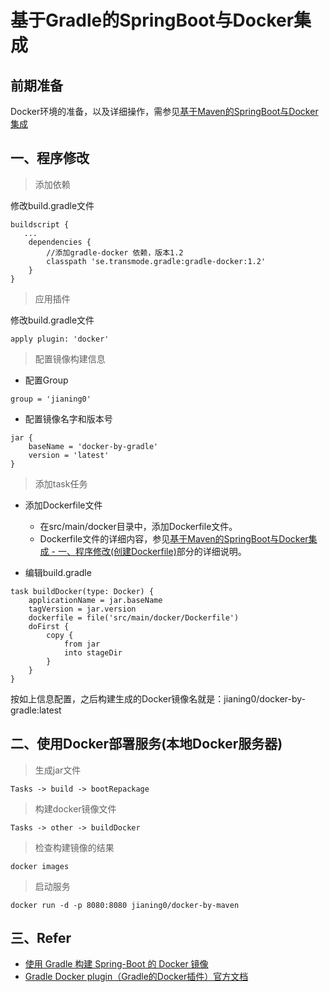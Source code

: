 # 基于Gradle的SpringBoot与Docker集成

## 前期准备
Docker环境的准备，以及详细操作，需参见[基于Maven的SpringBoot与Docker集成](https://github.com/ningjia/docker-by-maven)

## 一、程序修改
> 添加依赖

修改build.gradle文件

```
buildscript {
   ...
    dependencies {
        //添加gradle-docker 依赖，版本1.2
        classpath 'se.transmode.gradle:gradle-docker:1.2'
    }
}
```

> 应用插件

修改build.gradle文件

```
apply plugin: 'docker'
```

> 配置镜像构建信息

- 配置Group
```
group = 'jianing0'
```

- 配置镜像名字和版本号
```
jar {
    baseName = 'docker-by-gradle'
    version = 'latest'
}
```

> 添加task任务

- 添加Dockerfile文件
    - 在src/main/docker目录中，添加Dockerfile文件。
    - Dockerfile文件的详细内容，参见[基于Maven的SpringBoot与Docker集成 - 一、程序修改(创建Dockerfile)](https://github.com/ningjia/docker-by-maven#一程序修改)部分的详细说明。

- 编辑build.gradle

```
task buildDocker(type: Docker) {
    applicationName = jar.baseName
    tagVersion = jar.version
    dockerfile = file('src/main/docker/Dockerfile')
    doFirst {
        copy {
            from jar
            into stageDir
        }
    }
}
```

按如上信息配置，之后构建生成的Docker镜像名就是：jianing0/docker-by-gradle:latest

## 二、使用Docker部署服务(本地Docker服务器)
> 生成jar文件
```
Tasks -> build -> bootRepackage
```

> 构建docker镜像文件
```
Tasks -> other -> buildDocker
```

> 检查构建镜像的结果 
```
docker images
```

> 启动服务
```
docker run -d -p 8080:8080 jianing0/docker-by-maven
```

## 三、Refer
- [使用 Gradle 构建 Spring-Boot 的 Docker 镜像](https://www.jianshu.com/p/02f5ace76539)
- [Gradle Docker plugin（Gradle的Docker插件）官方文档](https://github.com/Transmode/gradle-docker/blob/master/README.md)
